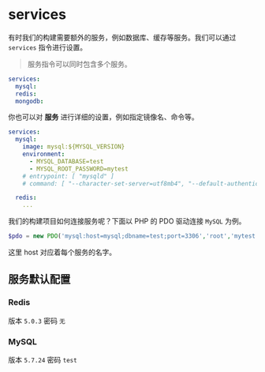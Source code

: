 # services

有时我们的构建需要额外的服务，例如数据库、缓存等服务。我们可以通过 `services` 指令进行设置。

> 服务指令可以同时包含多个服务。

```yaml
services:
  mysql:
  redis:
  mongodb:    
```

你也可以对 **服务** 进行详细的设置，例如指定镜像名、命令等。

```yaml
services:
  mysql:
    image: mysql:${MYSQL_VERSION}
    environment:
      - MYSQL_DATABASE=test
      - MYSQL_ROOT_PASSWORD=mytest
    # entrypoint: [ "mysqld" ]
    # command: [ "--character-set-server=utf8mb4", "--default-authentication-plugin=mysql_native_password" ]

  redis:
    ...
```

我们的构建项目如何连接服务呢？下面以 PHP 的 PDO 驱动连接 `MySQL` 为例。

```php
$pdo = new PDO('mysql:host=mysql;dbname=test;port=3306','root','mytest');
```

这里 host 对应着每个服务的名字。

## 服务默认配置

### Redis

版本 `5.0.3`
密码 `无`

### MySQL

版本 `5.7.24`
密码 `test`
